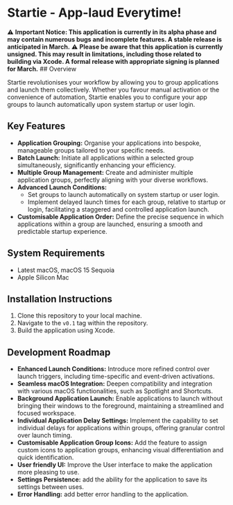 # Startie - App-laud Everytime!

⚠️ **Important Notice: This application is currently in its alpha phase and may contain numerous bugs and incomplete features. A stable release is anticipated in March.** ⚠️
 **Please be aware that this application is currently unsigned. This may result in limitations, including those related to building via Xcode. A formal release with appropriate signing is planned for March.** ## Overview

Startie revolutionises your workflow by allowing you to group applications and launch them collectively. Whether you favour manual activation or the convenience of automation, Startie enables you to configure your app groups to launch automatically upon system startup or user login.

## Key Features

* **Application Grouping:** Organise your applications into bespoke, manageable groups tailored to your specific needs.
* **Batch Launch:** Initiate all applications within a selected group simultaneously, significantly enhancing your efficiency.
* **Multiple Group Management:** Create and administer multiple application groups, perfectly aligning with your diverse workflows.
* **Advanced Launch Conditions:**
    * Set groups to launch automatically on system startup or user login.
    * Implement delayed launch times for each group, relative to startup or login, facilitating a staggered and controlled application launch.
* **Customisable Application Order:** Define the precise sequence in which applications within a group are launched, ensuring a smooth and predictable startup experience.

## System Requirements

* Latest macOS, macOS 15 Sequoia
* Apple Silicon Mac

## Installation Instructions

1.  Clone this repository to your local machine.
2.  Navigate to the `v0.1` tag within the repository.
3.  Build the application using Xcode.

## Development Roadmap

* **Enhanced Launch Conditions:** Introduce more refined control over launch triggers, including time-specific and event-driven activations.
* **Seamless macOS Integration:** Deepen compatibility and integration with various macOS functionalities, such as Spotlight and Shortcuts.
* **Background Application Launch:** Enable applications to launch without bringing their windows to the foreground, maintaining a streamlined and focused workspace.
* **Individual Application Delay Settings:** Implement the capability to set individual delays for applications within groups, offering granular control over launch timing.
* **Customisable Application Group Icons:** Add the feature to assign custom icons to application groups, enhancing visual differentiation and quick identification.
* **User friendly UI:** Improve the User interface to make the application more pleasing to use.
* **Settings Persistence:** add the ability for the application to save its settings between uses.
* **Error Handling:** add better error handling to the application.
